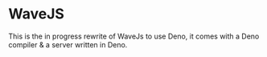 # WaveJS
This is the in progress rewrite of WaveJs to use Deno, it comes with a Deno compiler & a server written in Deno.